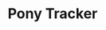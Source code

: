 ---
title: Pony Tracker
publishDate: 2025-01-16 00:00:00
img: /assets/ponytracker.png
img_alt: image of pony tracker app
description: |
  A web app design for tracking and managing horse care routines, featuring an intuitive interface for equestrian enthusiasts and companies. This is a page featuring my suggestions for improving the user experience and interface design.
tags:
  - Design
  - Branding
---